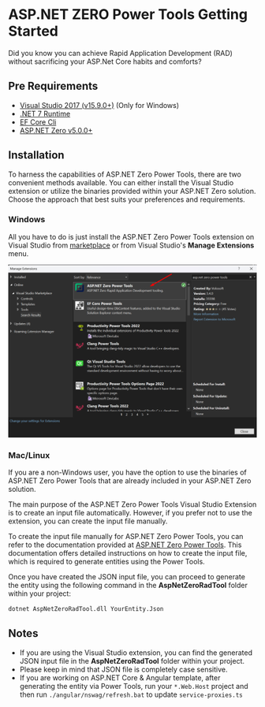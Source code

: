 # ASP.NET ZERO Power Tools Getting Started

Did you know you can achieve Rapid Application Development (RAD) without sacrificing your ASP.Net Core habits and comforts?

## Pre Requirements

* [Visual Studio 2017 (v15.9.0+)](https://www.visualstudio.com/) (Only for Windows)
* [.NET 7 Runtime](https://dotnet.microsoft.com/en-us/download/dotnet/7.0)
* [EF Core Cli](https://docs.microsoft.com/en-us/ef/core/cli/dotnet)
* [ASP.NET Zero v5.0.0+](https://aspnetzero.com/Download)

## Installation

To harness the capabilities of ASP.NET Zero Power Tools, there are two convenient methods available. You can either install the Visual Studio extension or utilize the binaries provided within your ASP.NET Zero solution. Choose the approach that best suits your preferences and requirements.

### Windows

All you have to do is just install the ASP.NET Zero Power Tools extension on Visual Studio from [marketplace](https://marketplace.visualstudio.com/items?itemName=Volosoft.AspNetZeroPowerTools) or from Visual Studio's **Manage Extensions** menu.

![Visual studio extensions](images/power-tools-visual-studio-extensions.png)

### Mac/Linux

If you are a non-Windows user, you have the option to use the binaries of ASP.NET Zero Power Tools that are already included in your ASP.NET Zero solution.

The main purpose of the ASP.NET Zero Power Tools Visual Studio Extension is to create an input file automatically. However, if you prefer not to use the extension, you can create the input file manually.

To create the input file manually for ASP.NET Zero Power Tools, you can refer to the documentation provided at [ASP.NET Zero Power Tools](power-tools-creating-entity-json-file-manually.md). This documentation offers detailed instructions on how to create the input file, which is required to generate entities using the Power Tools.

Once you have created the JSON input file, you can proceed to generate the entity using the following command in the **AspNetZeroRadTool** folder within your project:

```bash
dotnet AspNetZeroRadTool.dll YourEntity.Json
```

## Notes

* If you are using the Visual Studio extension, you can find the generated JSON input file in the **AspNetZeroRadTool** folder within your project.
* Please keep in mind that JSON file is completely case sensitive.
* If you are working on ASP.NET Core & Angular template, after generating the entity via Power Tools, run your `*.Web.Host` project and then run `./angular/nswag/refresh.bat` to update `service-proxies.ts`
